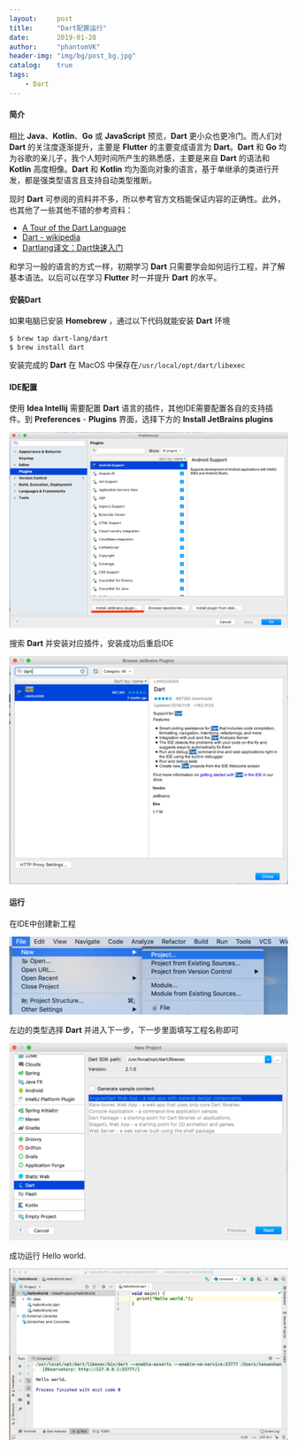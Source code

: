 ```yaml
---
layout:     post
title:      "Dart配置运行"
date:       2019-01-28
author:     "phantomVK"
header-img: "img/bg/post_bg.jpg"
catalog:    true
tags:
    - Dart
---
```


#### 简介

相比 __Java__、__Kotlin__、__Go__ 或 __JavaScript__ 预览，__Dart__ 更小众也更冷门。而人们对 __Dart__ 的关注度逐渐提升，主要是 __Flutter__ 的主要变成语言为 __Dart__。__Dart__ 和 __Go__ 均为谷歌的亲儿子，我个人短时间所产生的熟悉感，主要是来自 __Dart__ 的语法和 __Kotlin__ 高度相像。__Dart__ 和 __Kotlin__ 均为面向对象的语言，基于单继承的类进行开发，都是强类型语言且支持自动类型推断。

现时 __Dart__ 可参阅的资料并不多，所以参考官方文档能保证内容的正确性。此外，也其他了一些其他不错的参考资料：

- [A Tour of the Dart Language](https://www.dartlang.org/guides/language/language-tour)
- [Dart  - wikipedia](https://zh.wikipedia.org/wiki/Dart)
- [Dartlang译文：Dart快速入门](https://jarontai.github.io/blog/2014/12/18/translation-dart-quick-start/)

和学习一般的语言的方式一样，初期学习 __Dart__ 只需要学会如何运行工程，并了解基本语法。以后可以在学习 __Flutter__ 时一并提升 __Dart__ 的水平。

#### 安装Dart

如果电脑已安装 __Homebrew__ ，通过以下代码就能安装 __Dart__ 环境

```shell
$ brew tap dart-lang/dart
$ brew install dart
```

安装完成的 __Dart__ 在 MacOS 中保存在`/usr/local/opt/dart/libexec`

#### IDE配置

使用 __Idea Intellij__ 需要配置 __Dart__ 语言的插件，其他IDE需要配置各自的支持插件。到 __Preferences__ - __Plugins__ 界面，选择下方的  __Install JetBrains plugins__

![dart_plugin](/img/dart/dart_plugin.png)

搜索 __Dart__ 并安装对应插件，安装成功后重启IDE

![dart_plugin_install](/img/dart/dart_plugin_install.png)

#### 运行

在IDE中创建新工程

![dart_idea_new](/img/dart/dart_idea_new.png)

左边的类型选择 __Dart__ 并进入下一步，下一步里面填写工程名称即可

![dart_new_project](/img/dart/dart_new_project.png)

成功运行 Hello world.

![dart_hello_world](/img/dart/dart_hello_world.png)